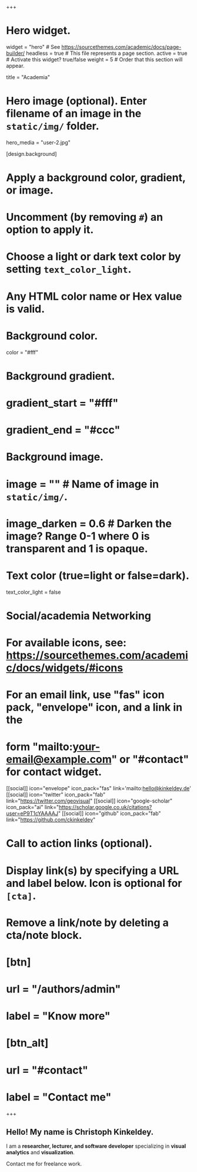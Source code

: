 +++
# Hero widget.
widget = "hero"  # See https://sourcethemes.com/academic/docs/page-builder/
headless = true  # This file represents a page section.
active = true  # Activate this widget? true/false
weight = 5  # Order that this section will appear.

title = "Academia"

# Hero image (optional). Enter filename of an image in the `static/img/` folder.
hero_media = "user-2.jpg"

[design.background]
  # Apply a background color, gradient, or image.
  #   Uncomment (by removing `#`) an option to apply it.
  #   Choose a light or dark text color by setting `text_color_light`.
  #   Any HTML color name or Hex value is valid.

  # Background color.
  color = "#fff"

  # Background gradient.
  # gradient_start = "#fff"
  # gradient_end = "#ccc"

  # Background image.
  # image = ""  # Name of image in `static/img/`.
  # image_darken = 0.6  # Darken the image? Range 0-1 where 0 is transparent and 1 is opaque.

  # Text color (true=light or false=dark).
  text_color_light = false

  # Social/academia Networking
  # For available icons, see: https://sourcethemes.com/academic/docs/widgets/#icons
  #   For an email link, use "fas" icon pack, "envelope" icon, and a link in the
  #   form "mailto:your-email@example.com" or "#contact" for contact widget.
  [[social]]
  icon="envelope"
  icon_pack="fas"
  link='mailto:hello@kinkeldey.de'
  [[social]]
  icon="twitter"
  icon_pack="fab"
  link="https://twitter.com/geovisual"
  [[social]]
  icon="google-scholar"
  icon_pack="ai"
  link="https://scholar.google.co.uk/citations?user=eP9T1cYAAAAJ"
  [[social]]
  icon="github"
  icon_pack="fab"
  link="https://github.com/ckinkeldey"

# Call to action links (optional).
#   Display link(s) by specifying a URL and label below. Icon is optional for `[cta]`.
#   Remove a link/note by deleting a cta/note block.

# [btn]
#   url = "/authors/admin"
#   label = "Know more"

# [btn_alt]
#   url = "#contact"
#   label = "Contact me"

+++
## Hello! My name is **Christoph Kinkeldey**.
I am a **researcher, lecturer, and software developer** specializing in **visual analytics** and **visualization**.

Contact me for freelance work.
